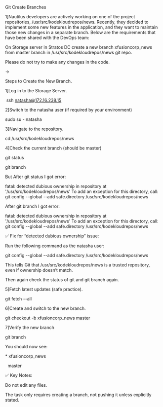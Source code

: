 Git Create Branches



1]Nautilus developers are actively working on one of the project repositories, /usr/src/kodekloudrepos/news. Recently, they decided to implement some new features in the application, and they want to maintain those new changes in a separate branch. Below are the requirements that have been shared with the DevOps team: 



On Storage server in Stratos DC create a new branch xfusioncorp\_news from master branch in /usr/src/kodekloudrepos/news git repo. 



Please do not try to make any changes in the code.



->



Steps to Create the New Branch.



1]Log in to the Storage Server.

&nbsp;ssh natasha@172.16.238.15



2]Switch to the natasha user (if required by your environment)

sudo su - natasha



3]Navigate to the repository.

cd /usr/src/kodekloudrepos/news



4]Check the current branch (should be master)

git status

git branch



But After git status I got error:

fatal: detected dubious ownership in repository at '/usr/src/kodekloudrepos/news' To add an exception for this directory, call: git config --global --add safe.directory /usr/src/kodekloudrepos/news



After git branch I got error:

fatal: detected dubious ownership in repository at '/usr/src/kodekloudrepos/news' To add an exception for this directory, call: git config --global --add safe.directory /usr/src/kodekloudrepos/news



✅ Fix for “detected dubious ownership” issue:

Run the following command as the natasha user:

git config --global --add safe.directory /usr/src/kodekloudrepos/news



This tells Git that /usr/src/kodekloudrepos/news is a trusted repository, even if ownership doesn’t match.



Then again check the status of git and git branch again.





5]Fetch latest updates (safe practice).

git fetch --all



6]Create and switch to the new branch.

git checkout -b xfusioncorp\_news master



7]Verify the new branch

git branch



You should now see:

\* xfusioncorp\_news

&nbsp; master





✅ Key Notes:

Do not edit any files.

The task only requires creating a branch, not pushing it unless explicitly stated.







